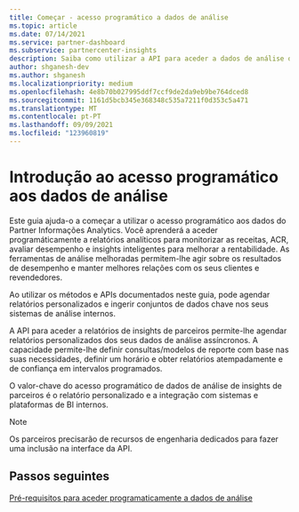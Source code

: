 ```yaml
---
title: Começar - acesso programático a dados de análise
ms.topic: article
ms.date: 07/14/2021
ms.service: partner-dashboard
ms.subservice: partnercenter-insights
description: Saiba como utilizar a API para aceder a dados de análise de insights de parceiros.
author: shganesh-dev
ms.author: shganesh
ms.localizationpriority: medium
ms.openlocfilehash: 4e8b70b027995ddf7ccf9de2da9eb9be764dced8
ms.sourcegitcommit: 1161d5bcb345e368348c535a7211f0d353c5a471
ms.translationtype: MT
ms.contentlocale: pt-PT
ms.lasthandoff: 09/09/2021
ms.locfileid: "123960819"
---
```

# <a name="get-started-with-programmatic-access-to-analytics-data"></a>Introdução ao acesso programático aos dados de análise

Este guia ajuda-o a começar a utilizar o acesso programático aos dados do Partner Informações Analytics. Você aprenderá a aceder programáticamente a relatórios analíticos para monitorizar as receitas, ACR, avaliar desempenho e insights inteligentes para melhorar a rentabilidade. As ferramentas de análise melhoradas permitem-lhe agir sobre os resultados de desempenho e manter melhores relações com os seus clientes e revendedores.  

Ao utilizar os métodos e APIs documentados neste guia, pode agendar relatórios personalizados e ingerir conjuntos de dados chave nos seus sistemas de análise internos.

A API para aceder a relatórios de insights de parceiros permite-lhe agendar relatórios personalizados dos seus dados de análise assíncronos. A capacidade permite-lhe definir consultas/modelos de reporte com base nas suas necessidades, definir um horário e obter relatórios atempadamente e de confiança em intervalos programados.

O valor-chave do acesso programático de dados de análise de insights de parceiros é o relatório personalizado e a integração com sistemas e plataformas de BI internos.

> [!NOTE]
> Os parceiros precisarão de recursos de engenharia dedicados para fazer uma inclusão na interface da API.

## <a name="next-steps"></a>Passos seguintes

[Pré-requisitos para aceder programaticamente a dados de análise](insights-programmatic-prerequisites.md)